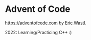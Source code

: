 # Advent of Code

https://adventofcode.com by [Eric Wastl](https://github.com/topaz).

2022: Learning/Practicing C++ :)
